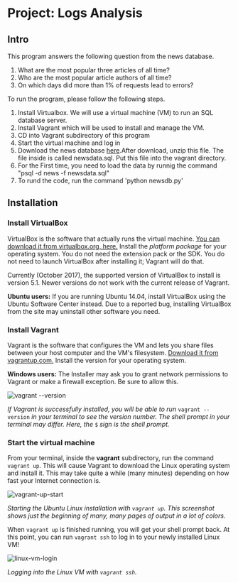 # Project: Logs Analysis

## Intro
This program answers the following question from the news database.
1) What are the most popular three articles of all time?
2) Who are the most popular article authors of all time? 
3) On which days did more than 1% of requests lead to errors?

To run the program, please follow the following steps.
1) Install Virtualbox. We will use a virtual machine (VM) to run an SQL database server.
2) Install Vagrant which will be used to install and manage the VM.
3) CD into Vagrant subdirectory of this program
4) Start the virtual machine and log in
5) Download the news database [here](https://d17h27t6h515a5.cloudfront.net/topher/2016/August/57b5f748_newsdata/newsdata.zip).After download, unzip this file. The file inside is called newsdata.sql. Put this file into the vagrant directory.
6) For the First time, you need to load the data by runnig the command "psql -d news -f newsdata.sql"
7) To rund the code, run the command 'python newsdb.py'


## Installation

### Install VirtualBox

VirtualBox is the software that actually runs the virtual machine. [You can download it from virtualbox.org, here.](https://www.virtualbox.org/wiki/Download_Old_Builds_5_1) Install the _platform package_ for your operating system. You do not need the extension pack or the SDK. You do not need to launch VirtualBox after installing it; Vagrant will do that.

Currently (October 2017), the supported version of VirtualBox to install is version 5.1. Newer versions do not work with the current release of Vagrant.

**Ubuntu users:** If you are running Ubuntu 14.04, install VirtualBox using the Ubuntu Software Center instead. Due to a reported bug, installing VirtualBox from the site may uninstall other software you need.

### Install Vagrant

Vagrant is the software that configures the VM and lets you share files between your host computer and the VM's filesystem. [Download it from vagrantup.com.](https://www.vagrantup.com/downloads.html) Install the version for your operating system.

**Windows users:** The Installer may ask you to grant network permissions to Vagrant or make a firewall exception. Be sure to allow this.

![vagrant --version](https://d17h27t6h515a5.cloudfront.net/topher/2016/December/584881ee_screen-shot-2016-12-07-at-13.40.43/screen-shot-2016-12-07-at-13.40.43.png)

_If Vagrant is successfully installed, you will be able to run_ `vagrant --version`
_in your terminal to see the version number._
_The shell prompt in your terminal may differ. Here, the_ `$` _sign is the shell prompt._

### Start the virtual machine

From your terminal, inside the **vagrant** subdirectory, run the command `vagrant up`. This will cause Vagrant to download the Linux operating system and install it. This may take quite a while (many minutes) depending on how fast your Internet connection is.

![vagrant-up-start](https://d17h27t6h515a5.cloudfront.net/topher/2016/December/58488603_screen-shot-2016-12-07-at-13.57.50/screen-shot-2016-12-07-at-13.57.50.png)

_Starting the Ubuntu Linux installation with `vagrant up`._
_This screenshot shows just the beginning of many, many pages of output in a lot of colors._

When `vagrant up` is finished running, you will get your shell prompt back. At this point, you can run `vagrant ssh` to log in to your newly installed Linux VM!

![linux-vm-login](https://d17h27t6h515a5.cloudfront.net/topher/2016/December/58488962_screen-shot-2016-12-07-at-14.12.29/screen-shot-2016-12-07-at-14.12.29.png)

_Logging into the Linux VM with `vagrant ssh`._

